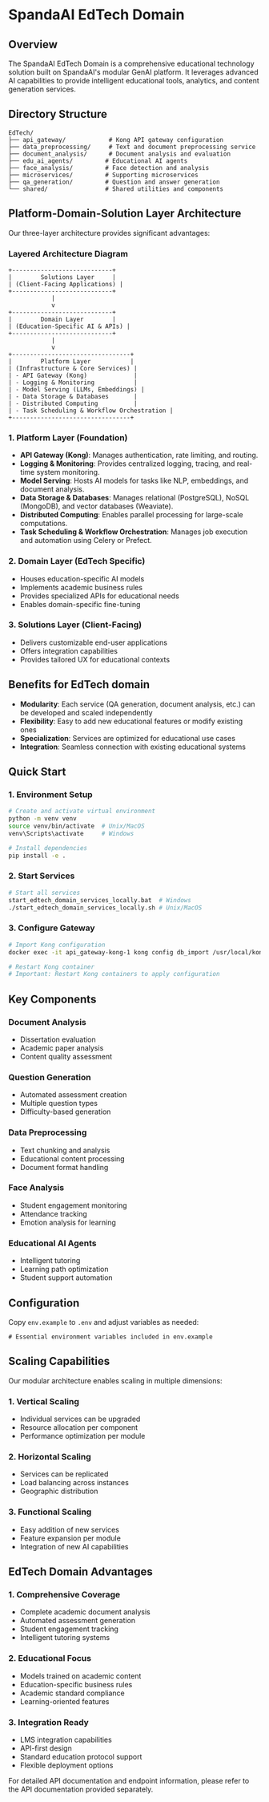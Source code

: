 # SpandaAI EdTech Domain

## Overview
The SpandaAI EdTech Domain is a comprehensive educational technology solution built on SpandaAI's modular GenAI platform. It leverages advanced AI capabilities to provide intelligent educational tools, analytics, and content generation services.

## Directory Structure
```
EdTech/
├── api_gateway/            # Kong API gateway configuration
├── data_preprocessing/     # Text and document preprocessing service
├── document_analysis/      # Document analysis and evaluation
├── edu_ai_agents/         # Educational AI agents
├── face_analysis/         # Face detection and analysis
├── microservices/         # Supporting microservices
├── qa_generation/         # Question and answer generation
└── shared/                # Shared utilities and components
```

## Platform-Domain-Solution Layer Architecture

Our three-layer architecture provides significant advantages:

### **Layered Architecture Diagram**
```
+----------------------------+
|        Solutions Layer     |
| (Client-Facing Applications) |
+----------------------------+
            |
            v
+----------------------------+
|        Domain Layer        |
| (Education-Specific AI & APIs) |
+----------------------------+
            |
            v
+---------------------------------+
|        Platform Layer           |
| (Infrastructure & Core Services) |
| - API Gateway (Kong)             |
| - Logging & Monitoring           |
| - Model Serving (LLMs, Embeddings) |
| - Data Storage & Databases       |
| - Distributed Computing          |
| - Task Scheduling & Workflow Orchestration |
+---------------------------------+
```

### **1. Platform Layer (Foundation)**
- **API Gateway (Kong)**: Manages authentication, rate limiting, and routing.
- **Logging & Monitoring**: Provides centralized logging, tracing, and real-time system monitoring.
- **Model Serving**: Hosts AI models for tasks like NLP, embeddings, and document analysis.
- **Data Storage & Databases**: Manages relational (PostgreSQL), NoSQL (MongoDB), and vector databases (Weaviate).
- **Distributed Computing**: Enables parallel processing for large-scale computations.
- **Task Scheduling & Workflow Orchestration**: Manages job execution and automation using Celery or Prefect.

### **2. Domain Layer (EdTech Specific)**
- Houses education-specific AI models
- Implements academic business rules
- Provides specialized APIs for educational needs
- Enables domain-specific fine-tuning

### **3. Solutions Layer (Client-Facing)**
- Delivers customizable end-user applications
- Offers integration capabilities
- Provides tailored UX for educational contexts

## Benefits for EdTech domain
- **Modularity**: Each service (QA generation, document analysis, etc.) can be developed and scaled independently
- **Flexibility**: Easy to add new educational features or modify existing ones
- **Specialization**: Services are optimized for educational use cases
- **Integration**: Seamless connection with existing educational systems

## Quick Start

### 1. **Environment Setup**
```bash
# Create and activate virtual environment
python -m venv venv
source venv/bin/activate  # Unix/MacOS
venv\Scripts\activate     # Windows

# Install dependencies
pip install -e .
```

### 2. **Start Services**
```bash
# Start all services
start_edtech_domain_services_locally.bat  # Windows
./start_edtech_domain_services_locally.sh # Unix/MacOS
```

### 3. **Configure Gateway**
```bash
# Import Kong configuration
docker exec -it api_gateway-kong-1 kong config db_import /usr/local/kong/declarative/kong.yml

# Restart Kong container
# Important: Restart Kong containers to apply configuration
```

## Key Components

### **Document Analysis**
- Dissertation evaluation
- Academic paper analysis
- Content quality assessment

### **Question Generation**
- Automated assessment creation
- Multiple question types
- Difficulty-based generation

### **Data Preprocessing**
- Text chunking and analysis
- Educational content processing
- Document format handling

### **Face Analysis**
- Student engagement monitoring
- Attendance tracking
- Emotion analysis for learning

### **Educational AI Agents**
- Intelligent tutoring
- Learning path optimization
- Student support automation

## Configuration
Copy `env.example` to `.env` and adjust variables as needed:
```env
# Essential environment variables included in env.example
```

## Scaling Capabilities

Our modular architecture enables scaling in multiple dimensions:

### **1. Vertical Scaling**
   - Individual services can be upgraded
   - Resource allocation per component
   - Performance optimization per module

### **2. Horizontal Scaling**
   - Services can be replicated
   - Load balancing across instances
   - Geographic distribution

### **3. Functional Scaling**
   - Easy addition of new services
   - Feature expansion per module
   - Integration of new AI capabilities

## EdTech Domain Advantages

### **1. Comprehensive Coverage**
   - Complete academic document analysis
   - Automated assessment generation
   - Student engagement tracking
   - Intelligent tutoring systems

### **2. Educational Focus**
   - Models trained on academic content
   - Education-specific business rules
   - Academic standard compliance
   - Learning-oriented features

### **3. Integration Ready**
   - LMS integration capabilities
   - API-first design
   - Standard education protocol support
   - Flexible deployment options

For detailed API documentation and endpoint information, please refer to the API documentation provided separately.